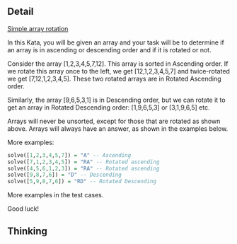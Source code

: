 ## Detail

[Simple array rotation](https://www.codewars.com/kata/simple-array-rotation/train/haskell)

In this Kata, you will be given an array and your task will be to determine if an array is in ascending or descending order and if it is rotated or not.

Consider the array [1,2,3,4,5,7,12]. This array is sorted in Ascending order. If we rotate this array once to the left, we get [12,1,2,3,4,5,7] and twice-rotated we get [7,12,1,2,3,4,5]. These two rotated arrays are in Rotated Ascending order.

Similarly, the array [9,6,5,3,1] is in Descending order, but we can rotate it to get an array in Rotated Descending order: [1,9,6,5,3] or [3,1,9,6,5] etc.

Arrays will never be unsorted, except for those that are rotated as shown above. Arrays will always have an answer, as shown in the examples below.

More examples:

```haskell
solve([1,2,3,4,5,7]) = "A" -- Ascending
solve([7,1,2,3,4,5]) = "RA" -- Rotated ascending
solve([4,5,6,1,2,3]) = "RA" -- Rotated ascending
solve([9,8,7,6]) = "D" -- Descending
solve([5,9,8,7,6]) = "RD" -- Rotated Descending
```

More examples in the test cases.

Good luck!

## Thinking

